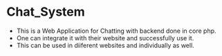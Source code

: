 # Chat_System
* This is a Web Application for Chatting with backend done in core php.
* One can integrate it with their website and successfully use it.
* This can be used in diiferent websites and individually as well.
